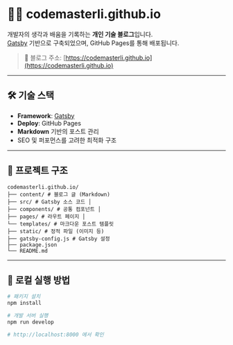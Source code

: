 # 🧑‍💻 codemasterli.github.io

개발자의 생각과 배움을 기록하는 **개인 기술 블로그**입니다.  
[Gatsby](https://www.gatsbyjs.com/) 기반으로 구축되었으며, GitHub Pages를 통해 배포됩니다.

> 📍 블로그 주소: [https://codemasterli.github.io](https://codemasterli.github.io)

---

## 🛠 기술 스택

- **Framework**: [Gatsby](https://www.gatsbyjs.com/)
- **Deploy**: GitHub Pages
- **Markdown** 기반의 포스트 관리
- SEO 및 퍼포먼스를 고려한 최적화 구조

---

## 📁 프로젝트 구조

```
codemasterli.github.io/
├── content/ # 블로그 글 (Markdown)
├── src/ # Gatsby 소스 코드 │
├── components/ # 공통 컴포넌트 │
├── pages/ # 라우트 페이지 │
└── templates/ # 마크다운 포스트 템플릿
├── static/ # 정적 파일 (이미지 등)
├── gatsby-config.js # Gatsby 설정
├── package.json
└── README.md
```

---

## 🚀 로컬 실행 방법

```bash
# 패키지 설치
npm install

# 개발 서버 실행
npm run develop

# http://localhost:8000 에서 확인
